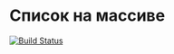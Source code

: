 ﻿# Список на массиве

[![Build Status](https://travis-ci.org/Varvara911/381706-2_gavriushova_labs.svg?branch=Arrlist)](https://travis-ci.org/Varvara911/381706-2_gavriushova_labs)
